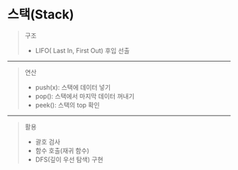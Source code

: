 # 스택(Stack)

> 구조
>- LIFO( Last In, First Out) 후입 선출
-------------------------------------
> 연산
>- push(x): 스택에 데이터 넣기
>- pop(): 스택에서 마지막 데이터 꺼내기
>- peek(): 스택의 top 확인
-----------------------------------
> 활용
>- 괄호 검사
>- 함수 호출(재귀 함수)
>- DFS(깊이 우선 탐색) 구현

